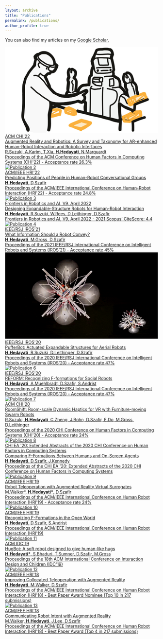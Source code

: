 ```yaml
---
layout: archive
title: "Publications"
permalink: /publications/
author_profile: true
---
```


You can also find my articles on my <a href="{{author.googlescholar}}"> Google Scholar.



<link rel="stylesheet" href="{{ "/assets/css/publication.css" | relative_url }}">

  <div class="publication">
    <img src="/images/ar-and-robotics.jpg" alt="Publication 1">
    <div class="info">
      <div class="conference">ACM CHI'22</div>
      <div class="title">Augmented Reality and Robotics: A Survey and Taxonomy for AR-enhanced Human-Robot Interaction and Robotic Interfaces</div>
      <div class="authors">R.Suzuki, A.Karim, T.Xia, <b>H.Hedayati</b>, N.Marquardt</div>
      <div class="details">Proceedings of the ACM Conference on Human Factors in Computing Systems (CHI'22) - <span class="acceptance-rate">Acceptance rate 26.3%</span></div>
    </div>
  </div>

  <div class="publication">
    <img src="publication2.jpg" alt="Publication 2">
    <div class="info">
      <div class="conference">ACM/IEEE HRI'22</div>
      <div class="title">Predicting Positions of People in Human-Robot Conversational Groups</div>
      <div class="authors"><b>H.Hedayati</b>, D.Szafir</div>
      <div class="details">Proceedings of the ACM/IEEE International Conference on Human-Robot Interaction (HRI'22) - <span class="acceptance-rate">Acceptance rate 24.8%</span></div>
    </div>
  </div>

  <div class="publication">
    <img src="publication3.jpg" alt="Publication 3">
    <div class="info">
      <div class="conference">Frontiers in Robotics and AI, V9, April 2022</div>
      <div class="title">Designing Expandable-Structure Robots for Human-Robot Interaction</div>
      <div class="authors"><b>H.Hedayati</b>, R.Suzuki, W.Rees, D.Leithinger, D.Szafir</div>
      <div class="details">Frontiers in Robotics and AI, V9, April 2022 - <span class="acceptance-rate">2021 Scopus’ CiteScore: 4.4</span></div>
    </div>
  </div>

  <div class="publication">
    <img src="publication4.jpg" alt="Publication 4">
    <div class="info">
      <div class="conference">IEEE/RSJ IROS'21</div>
      <div class="title">What Information Should a Robot Convey?</div>
      <div class="authors"><b>H.Hedayati</b>, M.Gross, D.Szafir</div>
      <div class="details">Proceedings of the 2021 IEEE/RSJ International Conference on Intelligent Robots and Systems (IROS'21) - <span class="acceptance-rate">Acceptance rate 45%</span></div>
    </div>
  </div>

  <div class="publication">
    <img src="/images/projects/pufferbot.gif" alt="Publication 5">
    <div class="info">
      <div class="conference">IEEE/RSJ IROS'20</div>
      <div class="title">PufferBot: Actuated Expandable Structures for Aerial Robots</div>
      <div class="authors"><b>H.Hedayati</b>, R.Suzuki, D.Leithinger, D.Szafir</div>
      <div class="details">Proceedings of the 2020 IEEE/RSJ International Conference on Intelligent Robots and Systems (IROS'20) - <span class="acceptance-rate">Acceptance rate 47%</span></div>
    </div>
  </div>

  <div class="publication">
    <img src="publication6.jpg" alt="Publication 6">
    <div class="info">
      <div class="conference">IEEE/RSJ IROS'20</div>
      <div class="title">REFORM: Recognizing F-formations for Social Robots</div>
      <div class="authors"><b>H.Hedayati</b>, A.Muehlbradt, D.Szafir, S.Andrist</div>
      <div class="details">Proceedings of the 2020 IEEE/RSJ International Conference on Intelligent Robots and Systems (IROS'20) - <span class="acceptance-rate">Acceptance rate 47%</span></div>
    </div>
  </div>

  <div class="publication">
    <img src="publication7.jpg" alt="Publication 7">
    <div class="info">
      <div class="conference">ACM CHI'20</div>
      <div class="title">RoomShift: Room-scale Dynamic Haptics for VR with Furniture-moving Swarm Robots</div>
      <div class="authors">R.Suzuki, <b>H.Hedayati</b>, C.Zheng, J.Bohn, D.Szafir, E.Do, M.Gross, D.Leithinger</div>
      <div class="details">Proceedings of the 2020 CHI Conference on Human Factors in Computing Systems (CHI'20) - <span class="acceptance-rate">Acceptance rate 24%</span></div>
    </div>
  </div>

  <div class="publication">
    <img src="publication8.jpg" alt="Publication 8">
    <div class="info">
      <div class="conference">CHI EA '20: Extended Abstracts of the 2020 CHI Conference on Human Factors in Computing Systems</div>
      <div class="title">Comparing F-Formations Between Humans and On-Screen Agents</div>
      <div class="authors"><b>H.Hedayati</b>, D.Szafir, J.Kennedy</div>
      <div class="details">Proceedings of the CHI EA '20: Extended Abstracts of the 2020 CHI Conference on Human Factors in Computing Systems</div>
    </div>
  </div>

  <div class="publication">
    <img src="publication9.jpg" alt="Publication 9">
    <div class="info">
      <div class="conference">ACM/IEEE HRI'19</div>
      <div class="title">Robot Teleoperation with Augmented Reality Virtual Surrogates</div>
      <div class="authors">M.Walker*, <b>H.Hedayati*</b>, D.Szafir</div>
      <div class="details">Proceedings of the ACM/IEEE International Conference on Human Robot Interaction (HRI'19) - <span class="acceptance-rate">Acceptance rate 24%</span></div>
    </div>
  </div>

  <div class="publication">
    <img src="publication10.jpg" alt="Publication 10">
    <div class="info">
      <div class="conference">ACM/IEEE HRI'19</div>
      <div class="title">Recognizing F-Formations in the Open World</div>
      <div class="authors"><b>H.Hedayati</b>, D.Szafir, S.Andrist</div>
      <div class="details">Proceedings of the ACM/IEEE International Conference on Human Robot Interaction (HRI'19)</div>
    </div>
  </div>

  <div class="publication">
    <img src="publication11.jpg" alt="Publication 11">
    <div class="info">
      <div class="conference">ACM IDC'19</div>
      <div class="title">HugBot: A soft robot designed to give human-like hugs</div>
      <div class="authors"><b>H.Hedayati*</b>, S.Bhaduri, T.Sumner, D.Szafir, M.Gross</div>
      <div class="details">Proceedings of the 18th ACM International Conference on Interaction Design and Children (IDC'19)</div>
    </div>
  </div>

  <div class="publication">
    <img src="publication12.jpg" alt="Publication 12">
    <div class="info">
      <div class="conference">ACM/IEEE HRI'18</div>
      <div class="title">Improving Collocated Teleoperation with Augmented Reality</div>
      <div class="authors"><b>H.Hedayati</b>, M.Walker, D.Szafir</div>
      <div class="details">Proceedings of the ACM/IEEE International Conference on Human Robot Interaction (HRI'18) - <span class="acceptance-rate">Best Paper Award Nominee (Top 10 in 217 submissions)</span></div>
    </div>
  </div>

  <div class="publication">
    <img src="publication13.jpg" alt="Publication 13">
    <div class="info">
      <div class="conference">ACM/IEEE HRI'18</div>
      <div class="title">Communicating Robot Intent with Augmented Reality</div>
      <div class="authors">M.Walker, <b>H.Hedayati</b>, J.Lee, D.Szafir</div>
      <div class="details">Proceedings of the ACM/IEEE International Conference on Human Robot Interaction (HRI'18) - <span class="acceptance-rate">Best Paper Award (Top 4 in 217 submissions)</span></div>
    </div>
  </div>

  <!-- Add more publications following the same structure -->